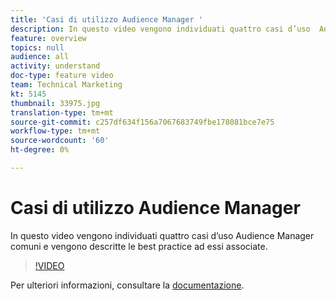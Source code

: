 ```yaml
---
title: 'Casi di utilizzo Audience Manager '
description: In questo video vengono individuati quattro casi d’uso  Audience Manager comuni e vengono descritte le best practice ad essi associate.
feature: overview
topics: null
audience: all
activity: understand
doc-type: feature video
team: Technical Marketing
kt: 5145
thumbnail: 33975.jpg
translation-type: tm+mt
source-git-commit: c257df634f156a7067683749fbe178081bce7e75
workflow-type: tm+mt
source-wordcount: '60'
ht-degree: 0%

---
```



# Casi di utilizzo Audience Manager 

In questo video vengono individuati quattro casi d’uso  Audience Manager comuni e vengono descritte le best practice ad essi associate.

>[!VIDEO](https://video.tv.adobe.com/v/33975/?quality=12)

Per ulteriori informazioni, consultare la [documentazione](https://docs.adobe.com/content/help/en/audience-manager/user-guide/aam-home.html).
